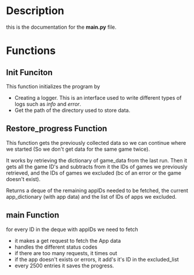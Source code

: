 # Description
this is the documentation for the **main.py** file.

# Functions
## Init Funciton
This function initializes the program by
- Creating a logger.
    This is an interface used to write different types of logs such as *info* and *error*.
- Get the path of the directory used to store data.


## Restore_progress Function
This function gets the previously collected data so we can continue where we started (So we don't get data for the same game twice).

It works by retrieving the dictionary of game_data from the last run.
Then it gets all the game ID's and subtracts from it the IDs of games we previously retrieved, and the IDs of games we excluded (bc of an error or the game doesn't exist).

Returns a deque of the remaining appIDs needed to be fetched, the current app_dictionary (with app data) and the list of IDs of apps we excluded.

## main Function
for every ID in the deque with appIDs we need to fetch
- it makes a get request to fetch the App data
- handles the different status codes
- if there are too many requests, it times out
- if the app doesn't exists or errors, it add's it's ID in the excluded_list
- every 2500 entries it saves the progress.

